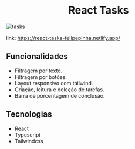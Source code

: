 <div align='center'>
  
  # React Tasks

</div>

![tasks](https://github.com/FelipePinha/React-tasks/assets/50679370/ebc61434-74f4-40b6-90bc-6c53e1eb3c25)

link: https://react-tasks-felipepinha.netlify.app/

## Funcionalidades

<ul>
  <li>Filtragem por texto.</li>
  <li>Filtragem por botões.</li>
  <li>Layout responsivo com tailwind.</li>
  <li>Criação, leitura e deleção de tarefas.</li>
  <li>Barra de porcentagem de conclusão.</li>
</ul>

## Tecnologias

<ul>
  <li>React</li>
  <li>Typescript</li>
  <li>Tailwindcss</li>
</ul>
